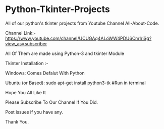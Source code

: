 # Python-Tkinter-Projects
All of our python's tkinter projects from Youtube Channel All-About-Code.

Channel Link:-
https://www.youtube.com/channel/UCUGAq4ALoWW4PDU6Cm1riSg?view_as=subscriber

All Of Them are made using Python-3 and tkinter Module

Tkinter Installation :-

Windows: Comes Defalut With Python

Ubuntu (or Based): sudo apt-get install python3-tk #Run in terminal

Hope You All Like It

Please Subscribe To Our Channel If You Did.

Post issues if you have any.

Thank You.


